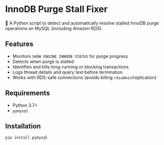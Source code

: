 # InnoDB Purge Stall Fixer

🔧 A Python script to detect and automatically resolve stalled InnoDB purge operations on MySQL (including Amazon RDS).

## Features

- Monitors `SHOW ENGINE INNODB STATUS` for purge progress
- Detects when purge is stalled
- Identifies and kills long-running or blocking transactions
- Logs thread details and query text before termination
- Works with RDS-safe connections (avoids killing `rdsadmin`/replication)

## Requirements

- Python 3.7+
- `pymysql`

## Installation

```bash
pip install pymysql
